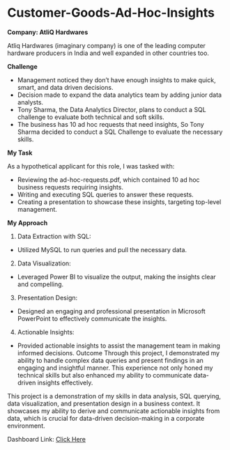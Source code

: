 # Customer-Goods-Ad-Hoc-Insights
**Company: AtliQ Hardwares**

Atliq Hardwares (imaginary company) is one of the leading computer hardware producers in India and well expanded in other countries too.

**Challenge**
* Management noticed they don’t have enough insights to make quick, smart, and data driven decisions.
* Decision made to expand the data analytics team by adding junior data analysts.
* Tony Sharma, the Data Analytics Director, plans to conduct a SQL challenge to evaluate 
both technical and soft skills.
* The business has 10 ad hoc requests that need insights, So Tony Sharma decided to conduct a SQL Challenge to evaluate the necessary skills.

**My Task**

As a hypothetical applicant for this role, I was tasked with:

* Reviewing the ad-hoc-requests.pdf, which contained 10 ad hoc business requests requiring insights.
* Writing and executing SQL queries to answer these requests.
* Creating a presentation to showcase these insights, targeting top-level management.
  
**My Approach**
1. Data Extraction with SQL:
* Utilized MySQL to run queries and pull the necessary data.
2. Data Visualization:
* Leveraged Power BI to visualize the output, making the insights clear and compelling.
3. Presentation Design:
* Designed an engaging and professional presentation in Microsoft PowerPoint to effectively communicate the insights.
4. Actionable Insights:
* Provided actionable insights to assist the management team in making informed decisions.
Outcome
Through this project, I demonstrated my ability to handle complex data queries and present findings in an engaging and insightful manner. This experience not only honed my technical skills but also enhanced my ability to communicate data-driven insights effectively.


This project is a demonstration of my skills in data analysis, SQL querying, data visualization, and presentation design in a business context. It showcases my ability to derive and communicate actionable insights from data, which is crucial for data-driven decision-making in a corporate environment.

Dashboard Link: [Click Here](https://app.powerbi.com/view?r=eyJrIjoiMTM3NzM5NTgtNDZjYS00YjcwLWIyOGQtZjcxMTMwMTFhYzJiIiwidCI6ImM2ZTU0OWIzLTVmNDUtNDAzMi1hYWU5LWQ0MjQ0ZGM1YjJjNCJ9&pageName=842b261170320cdc2060)
